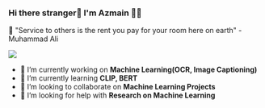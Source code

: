### Hi there stranger👋 I'm Azmain 👨‍💻
💬 "Service to others is the rent you pay for your room here on earth" - Muhammad Ali

<!--
**AzmainO7/AzmainO7** is a ✨ _special_ ✨ repository because its `README.md` (this file) appears on your GitHub profile.
Here are some ideas to get you started:

- 🔭 I’m currently working on ...
- 🌱 I’m currently learning ...
- 👯 I’m looking to collaborate on ...
- 🤔 I’m looking for help with ...
- 💬 Ask me about ...
- 📫 How to reach me: ...
- 😄 Pronouns: ...
- ⚡ Fun fact: ...
-->

![](https://komarev.com/ghpvc/?username=AzmainO7&style=flat-square&label=Profile+Views)
- 🔭 I’m currently working on **Machine Learning(OCR, Image Captioning)** 
- 🌱 I’m currently learning **CLIP, BERT**
- 👯 I’m looking to collaborate on **Machine Learning Projects**
- 🤔 I’m looking for help with **Research on Machine Learning**
